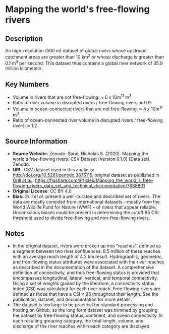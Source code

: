 
# Mapping the world's free-flowing rivers

## Description
An high-resolution (500 m) dataset of global rivers whose upstream catchment areas are greater than 10 km<sup>2</sup> or whose discharge is greater than 0.1 m<sup>3</sup> per second. This dataset thus contains a global river network of 35.9 million kilometers.

## Key Numbers
* Volume in rivers that are not free-flowing: ≈ 6 x 10m<sup>11</sup> m<sup>3</sup>
* Ratio of river volume in disrupted rivers / free-flowing rivers: ≈ 0.9
* Volume in ocean-connected rivers that are not free-flowing: ≈ 4 x 10m<sup>11</sup> m<sup>3</sup>
* Ratio of ocean-connected river volume in disrupted rivers / free-flowing rivers: ≈ 1.2

## Source Information
* **Source Website**: Zenodo: Sarai, Nicholas S. (2020). Mapping the world's free-flowing rivers: CSV Dataset (Version 0.1.0) [Data set]. Zenodo.
* **URL**: CSV dataset used in this analysis: http://doi.org/10.5281/zenodo.3875115, original dataset as published in [Grill _et al._](https://www.nature.com/articles/s41586-019-1111-9): https://figshare.com/articles/Mapping_the_world_s_free-flowing_rivers_data_set_and_technical_documentation/7688801
* **Original License**: CC BY 4.0
* **Bias**: Grill _et al._ present a well-curated and described set of rivers. The data are mostly compiled from international datasets – mostly from the World Wildlife Fund for Nature (WWF) – of rivers that appear reliable. Unconscious biases could be present in determining the cutoff 95 CSI threshold used to divide free-flowing and non-free-flowing rivers.

## Notes
* In the original dataset, rivers were broken up into "reaches", defined as a segment between two river confluences. 8.5 million of these reaches with an average reach length of 4.2 km result. Hydrographic, geometric, and free-flowing status attributes were associated with the river reaches as described in the documentation of the dataset. A comprehensive definition of connectivity, and thus free-flowing status is provided that encompasses longitudinal, lateral, vertical, and temporal connectivity. Using a set of weights guided by the literature, a connectivity status index (CSI) was calculated for each river reach. Free-flowing rivers are defined as those that have a CSI ≥ 95 throughout their length. See the publication, dataset, and documentation for more details.
* The dataset is too large to be practical for standard processing and hosting on Github, so the long form dataset was trimmed by grouping the dataset by free-flowing status, continent, and ocean connectivity. In each resulting grouping category, the total length, volume, and discharge of the river reaches within each category are displayed.
